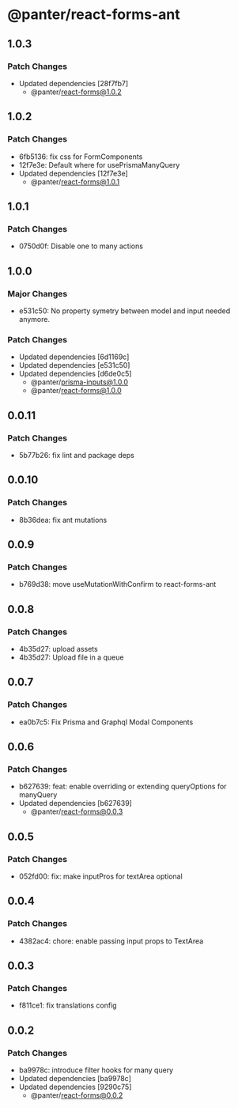 # @panter/react-forms-ant

## 1.0.3

### Patch Changes

- Updated dependencies [28f7fb7]
  - @panter/react-forms@1.0.2

## 1.0.2

### Patch Changes

- 6fb5136: fix css for FormComponents
- 12f7e3e: Default where for usePrismaManyQuery
- Updated dependencies [12f7e3e]
  - @panter/react-forms@1.0.1

## 1.0.1

### Patch Changes

- 0750d0f: Disable one to many actions

## 1.0.0

### Major Changes

- e531c50: No property symetry between model and input needed anymore.

### Patch Changes

- Updated dependencies [6d1169c]
- Updated dependencies [e531c50]
- Updated dependencies [d6de0c5]
  - @panter/prisma-inputs@1.0.0
  - @panter/react-forms@1.0.0

## 0.0.11

### Patch Changes

- 5b77b26: fix lint and package deps

## 0.0.10

### Patch Changes

- 8b36dea: fix ant mutations

## 0.0.9

### Patch Changes

- b769d38: move useMutationWithConfirm to react-forms-ant

## 0.0.8

### Patch Changes

- 4b35d27: upload assets
- 4b35d27: Upload file in a queue

## 0.0.7

### Patch Changes

- ea0b7c5: Fix Prisma and Graphql Modal Components

## 0.0.6

### Patch Changes

- b627639: feat: enable overriding or extending queryOptions for manyQuery
- Updated dependencies [b627639]
  - @panter/react-forms@0.0.3

## 0.0.5

### Patch Changes

- 052fd00: fix: make inputPros for textArea optional

## 0.0.4

### Patch Changes

- 4382ac4: chore: enable passing input props to TextArea

## 0.0.3

### Patch Changes

- f811ce1: fix translations config

## 0.0.2

### Patch Changes

- ba9978c: introduce filter hooks for many query
- Updated dependencies [ba9978c]
- Updated dependencies [9290c75]
  - @panter/react-forms@0.0.2
